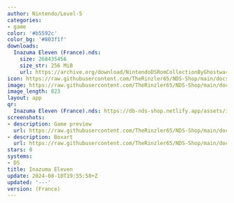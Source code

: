 ```yaml
---
author: Nintendo/Level-5
categories:
- game
color: '#b5592c'
color_bg: '#803f1f'
downloads:
  Inazuma Eleven (France).nds:
    size: 268435456
    size_str: 256 MiB
    url: https://archive.org/download/NintendoDSRomCollectionByGhostware/Inazuma%20Eleven%20%28France%29.nds
icon: https://raw.githubusercontent.com/TheRinzler65/NDS-Shop/main/docs/assets/images/icons/inazumaeleven.png
image: https://raw.githubusercontent.com/TheRinzler65/NDS-Shop/main/docs/assets/images/icons/inazumaeleven.png
image_length: 823
layout: app
qr:
  Inazuma Eleven (France).nds: https://db-nds-shop.netlify.app/assets/images/qr/inazuma-eleven-france-nds.png
screenshots:
- description: Game preview
  url: https://raw.githubusercontent.com/TheRinzler65/NDS-Shop/main/docs/assets/images/screenshots/inazumaeleven/inazumaeleven.png
- description: Boxart
  url: https://raw.githubusercontent.com/TheRinzler65/NDS-Shop/main/docs/assets/images/boxart/Inazuma%20Eleven%20(France).nds.png
stars: 0
systems:
- DS
title: Inazuma Eleven
update: 2024-08-10T19:55:58+Z
updated: '---'
version: (France)
---
```

